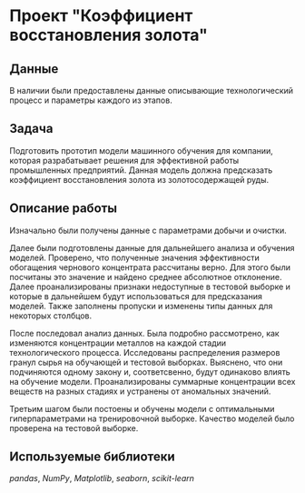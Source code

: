 # Проект "Коэффициент восстановления золота"


## Данные
 В наличии были предоставлены данные описывающие технологический процесс и параметры каждого из этапов.


## Задача
Подготовить прототип модели машинного обучения для компании, которая разрабатывает решения для эффективной работы промышленных предприятий. Данная модель должна предсказать коэффициент восстановления золота из золотосодержащей руды.


## Описание работы
Изначально были получены данные с параметрами добычи и очистки.

Далее были подготовлены данные для дальнейшего анализа и обучения моделей. Проверено, что полученные значения эффективности обогащения чернового концентрата рассчитаны верно. Для этого были посчитаны это значение и найдено среднее абсолютное отклонение. Далее проанализированы признаки недоступные в тестовой выборке и которые в дальнейшем будут использоваться для предсказания моделей. Также заполнены пропуски и изменены типы данных для некоторых столбцов.

После последовал анализ данных. Была подробно рассмотрено, как изменяются концентрации металлов на каждой стадии технологического процесса. Исследованы распределения размеров гранул сырья на обучающей и тестовой выборках. Выяснено, что они подчиняются одному закону и, соответсвенно, будут одинаково влиять на обучение модели. Проанализированы суммарные концентрации всех веществ на разных стадиях и устранены от аномальных значений.

Третьим шагом были постоены и обучены модели с оптимальными гиперпараметрами на тренировочной выборке. Качество моделей было проверена на тестовой выборке.


## Используемые библиотеки
*pandas*, *NumPy*, *Matplotlib*, *seaborn*, *scikit-learn*